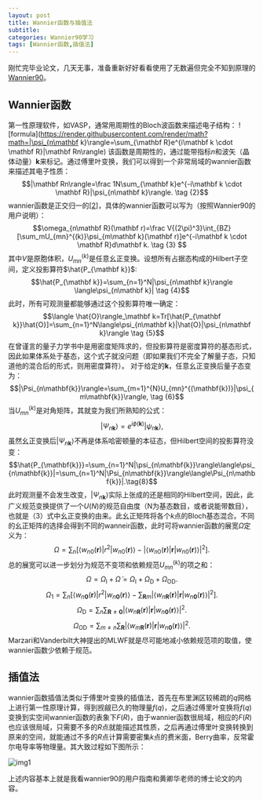 ```yaml
---
layout: post
title: Wannier函数与插值法
subtitle: 
categories: Wannier90学习
tags: [Wannier函数,插值法]
---
```


刚忙完毕业论文，几天无事，准备重新好好看看使用了无数遍但完全不知到原理的[Wannier90][1]。

## Wannier函数

第一性原理软件，如VASP，通常用周期性的Bloch波函数来描述电子结构：
![formula](https://render.githubusercontent.com/render/math?math=|\psi_{n\mathbf k}\rangle=\sum_{\mathbf R}e^{i\mathbf k \cdot \mathbf R}|\mathbf Rn\rangle)
该函数是周期性的，通过能带指标$n$和波矢（晶体动量）$\mathbf k$来标记。通过傅里叶变换，我们可以得到一个非常局域的wannier函数来描述其电子性质：
$$|\mathbf Rn\rangle=\frac 1N\sum_{\mathbf k}e^{-i\mathbf k \cdot \mathbf R}|\psi_{n\mathbf k}\rangle. \tag {2}$$
wannier函数是正交归一的[[2]]，具体的wannier函数可以写为（按照Wannier90的用户说明）：
$$\omega_{n\mathbf R}(\mathbf r)=\frac V{(2\pi)^3}\int_{BZ}[\sum_mU_{mn}^{(k)}\psi_{m\mathbf k}(\mathbf r)]e^{-i\mathbf k \cdot \mathbf R}d\mathbf k. \tag {3} $$
其中$V$是原胞体积，$U_{mn}^{(k)}$是任意幺正变换。设想所有占据态构成的Hilbert子空间，定义投影算符$\hat{P_{\mathbf k}}$:
$$\hat{P_{\mathbf k}}=\sum_{n=1}^N|\psi_{n\mathbf k}\rangle \langle\psi_{n\mathbf k}| \tag {4}$$
此时，所有可观测量都能够通过这个投影算符唯一确定：
$$\langle \hat{O}\rangle_\mathbf k=Tr[\hat{P_{\mathbf k}}\hat{O}]=\sum_{n=1}^N\langle\psi_{n\mathbf k}|\hat{O}|\psi_{n\mathbf k}\rangle \tag {5}$$
在曾谨言的量子力学书中是用密度矩阵求的，但投影算符是密度算符的基态形式，因此如果体系处于基态，这个式子就没问题（即如果我们不完全了解量子态，只知道他的混合后的形式，则用密度算符）。
对于给定的$\mathbf k$，任意幺正变换后量子态变为：
$$|\Psi_{n\mathbf{k}}\rangle=\sum_{m=1}^{N}U_{mn}^{(\mathbf{k})}|\psi_{m\mathbf{k}}\rangle, \tag {6}$$
当$U_{mn}^{(k)}$是对角矩阵，其就变为我们所熟知的公式：
$$|\Psi_{n\mathbf{k}}\rangle=e^{i\phi(\mathbf{k})}|\psi_{n\mathbf{k}}\rangle,\tag{7}$$
虽然幺正变换后$|\Psi_{n\mathbf{k}}\rangle$不再是体系哈密顿量的本征态，但Hilbert空间的投影算符没变：
$$\hat{P_{\mathbf{k}}}=\sum_{n=1}^N|\psi_{n\mathbf{k}}\rangle\langle\psi_{n\mathbf{k}}|=\sum_{n=1}^N|\Psi_{n\mathbf{k}}\rangle\langle\Psi_{n\mathbf{k}}|.\tag{8}$$
此时观测量不会发生改变，$|\Psi_{n\mathbf{k}}\rangle$实际上张成的还是相同的Hilbert空间，因此，此广义规范变换提供了一个$U(N)$的规范自由度（N为基态数目，或者说能带数目），也就是（3）式中幺正变换的由来。此幺正矩阵将各个$k$点的Bloch基态混合。不同的幺正矩阵的选择会得到不同的wanneir函数，此时可将wannier函数的展宽$\Omega$定义为：
$$\Omega=\sum_n\left[\langle w_{n0}(\mathbf{r})|r^2|w_{n0}(\mathbf{r})\rangle-|\langle w_{n0}(\mathbf{r})|\mathbf{r}|w_{n0}(\mathbf{r})\rangle|^2\right].\tag{9}$$
总的展宽可以进一步划分为规范不变项和依赖规范$U_{mn}^{(k)}$的项之和：
$$\Omega=\Omega_\mathrm{I}+\tilde{\Omega}=\Omega_\mathrm{I}+\Omega_\mathrm{D}+\Omega_\mathrm{OD}.\tag{10}$$
$$\Omega_1=\sum_n\left[\langle w_{n\mathbf{0}}(\mathbf{r})|r^2|w_{n\mathbf{0}}(\mathbf{r})\rangle-\sum_{\mathbf{R}m}|\langle w_{n\mathbf{R}}(\mathbf{r})|\mathbf{r}|w_{n\mathbf{0}}(\mathbf{r})\rangle|^2\right].\tag{11}$$
$$\Omega_{\mathrm{D}}=\sum_n\sum_{\mathbf{R}\neq\mathbf{0}}|\langle w_{n\mathbf{R}}(\mathbf{r})|\mathbf{r}|w_{n\mathbf{0}}(\mathbf{r})\rangle|^2.\tag{12}$$
$$\Omega_{\mathrm{OD}}=\sum_{m\neq n}\sum_{\mathbf{R}}|\langle w_{m\mathbf{R}}(\mathbf{r})|\mathbf{r}|w_{n\mathbf{0}}(\mathbf{r})\rangle|^2.\tag{13}$$
Marzari和Vanderbilt大神提出的MLWF就是尽可能地减小依赖规范项的取值，使wannier函数少依赖于规范。

## 插值法

wannier函数插值法类似于傅里叶变换的插值法，首先在布里渊区较稀疏的$q$网格上进行第一性原理计算，得到觊觎已久的物理量$f(q)$，之后通过傅里叶变换将$f(q)$
变换到实空间wannier函数的表象下$F(R)$，由于wannier函数很局域，相应的$F(R)$也应该很局域，只需要不多的$R$点就能描述其性质，之后再通过傅里叶变换转换到
原来的空间，就能通过不多的$R$点计算需要密集$k$点的费米面，Berry曲率，反常霍尔电导率等物理量。其大致过程如下图所示：

![img1]({{site.baseurl}}/assets/images/2023-3-18/1.jpg)

上述内容基本上就是我看wannier90的用户指南和黄卿华老师的博士论文的内容。


  [1]: https://github.com/wannier-developers/wannier90
  [2]: https://kns.cnki.net/kcms2/article/abstract?v=3uoqIhG8C447WN1SO36whLpCgh0R0Z-ifBI1L3ks338rpyhinzvy7DENPeimjQK8WCs4EV2HbtfNwKbkeRkRp7RqhWPIO5Nn&uniplatform=NZKPT	
